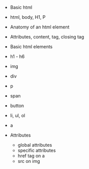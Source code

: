 - Basic html
 - html, body, H1, P

- Anatomy of an html element
 - Attributes, content, tag, closing tag

- Basic html elements
 - h1 - h6
 - img
 - div
 - p
 - span
 - button
 - li, ul, ol
 - a

- Attributes
  - global attributes
  - specific attributes
   - href tag on a
   - src on img